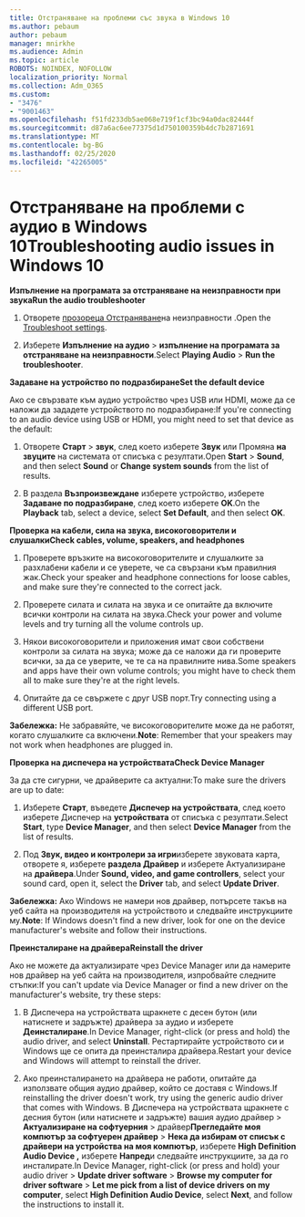 ```yaml
---
title: Отстраняване на проблеми със звука в Windows 10
ms.author: pebaum
author: pebaum
manager: mnirkhe
ms.audience: Admin
ms.topic: article
ROBOTS: NOINDEX, NOFOLLOW
localization_priority: Normal
ms.collection: Adm_O365
ms.custom:
- "3476"
- "9001463"
ms.openlocfilehash: f51fd233db5ae068e719f1cf3bc94a0dac82444f
ms.sourcegitcommit: d87a6ac6ee77375d1d750100359b4dc7b2871691
ms.translationtype: MT
ms.contentlocale: bg-BG
ms.lasthandoff: 02/25/2020
ms.locfileid: "42265005"
---
```

# <a name="troubleshooting-audio-issues-in-windows-10"></a><span data-ttu-id="7574a-102">Отстраняване на проблеми с аудио в Windows 10</span><span class="sxs-lookup"><span data-stu-id="7574a-102">Troubleshooting audio issues in Windows 10</span></span>

<span data-ttu-id="7574a-103">**Изпълнение на програмата за отстраняване на неизправности при звука**</span><span class="sxs-lookup"><span data-stu-id="7574a-103">**Run the audio troubleshooter**</span></span>

1.  <span data-ttu-id="7574a-104">Отворете [прозореца Отстраняване](ms-settings:troubleshoot)на неизправности .</span><span class="sxs-lookup"><span data-stu-id="7574a-104">Open the [Troubleshoot settings](ms-settings:troubleshoot).</span></span>

2.  <span data-ttu-id="7574a-105">Изберете **Изпълнение на аудио** > **изпълнение на програмата за отстраняване на неизправности**.</span><span class="sxs-lookup"><span data-stu-id="7574a-105">Select **Playing Audio** > **Run the troubleshooter**.</span></span>

<span data-ttu-id="7574a-106">**Задаване на устройство по подразбиране**</span><span class="sxs-lookup"><span data-stu-id="7574a-106">**Set the default device**</span></span>

<span data-ttu-id="7574a-107">Ако се свързвате към аудио устройство чрез USB или HDMI, може да се наложи да зададете устройството по подразбиране:</span><span class="sxs-lookup"><span data-stu-id="7574a-107">If you're connecting to an audio device using USB or HDMI, you might need to set that device as the default:</span></span>

1. <span data-ttu-id="7574a-108">Отворете **Старт** > **звук**, след което изберете **Звук** или Промяна **на звуците** на системата от списъка с резултати.</span><span class="sxs-lookup"><span data-stu-id="7574a-108">Open **Start** > **Sound**, and then select **Sound** or **Change system sounds** from the list of results.</span></span>

2.  <span data-ttu-id="7574a-109">В раздела **Възпроизвеждане** изберете устройство, изберете **Задаване по подразбиране**, след което изберете **OK**.</span><span class="sxs-lookup"><span data-stu-id="7574a-109">On the **Playback** tab, select a device, select **Set Default**, and then select **OK**.</span></span>

<span data-ttu-id="7574a-110">**Проверка на кабели, сила на звука, високоговорители и слушалки**</span><span class="sxs-lookup"><span data-stu-id="7574a-110">**Check cables, volume, speakers, and headphones**</span></span>

1. <span data-ttu-id="7574a-111">Проверете връзките на високоговорителите и слушалките за разхлабени кабели и се уверете, че са свързани към правилния жак.</span><span class="sxs-lookup"><span data-stu-id="7574a-111">Check your speaker and headphone connections for loose cables, and make sure they're connected to the correct jack.</span></span>

2. <span data-ttu-id="7574a-112">Проверете силата и силата на звука и се опитайте да включите всички контроли на силата на звука.</span><span class="sxs-lookup"><span data-stu-id="7574a-112">Check your power and volume levels and try turning all the volume controls up.</span></span>

3. <span data-ttu-id="7574a-113">Някои високоговорители и приложения имат свои собствени контроли за силата на звука; може да се наложи да ги проверите всички, за да се уверите, че те са на правилните нива.</span><span class="sxs-lookup"><span data-stu-id="7574a-113">Some speakers and apps have their own volume controls; you might have to check them all to make sure they're at the right levels.</span></span>

4. <span data-ttu-id="7574a-114">Опитайте да се свържете с друг USB порт.</span><span class="sxs-lookup"><span data-stu-id="7574a-114">Try connecting using a different USB port.</span></span>

<span data-ttu-id="7574a-115">**Забележка:** Не забравяйте, че високоговорителите може да не работят, когато слушалките са включени.</span><span class="sxs-lookup"><span data-stu-id="7574a-115">**Note**: Remember that your speakers may not work when headphones are plugged in.</span></span>

<span data-ttu-id="7574a-116">**Проверка на диспечера на устройствата**</span><span class="sxs-lookup"><span data-stu-id="7574a-116">**Check Device Manager**</span></span>

<span data-ttu-id="7574a-117">За да сте сигурни, че драйверите са актуални:</span><span class="sxs-lookup"><span data-stu-id="7574a-117">To make sure the drivers are up to date:</span></span>

1. <span data-ttu-id="7574a-118">Изберете **Старт**, въведете **Диспечер на устройствата**, след което изберете Диспечер на **устройствата** от списъка с резултати.</span><span class="sxs-lookup"><span data-stu-id="7574a-118">Select **Start**, type **Device Manager**, and then select **Device Manager** from the list of results.</span></span>

2. <span data-ttu-id="7574a-119">Под **Звук, видео и контролери за игри**изберете звуковата карта, отворете я, изберете **раздела Драйвер** и изберете Актуализиране на **драйвера**.</span><span class="sxs-lookup"><span data-stu-id="7574a-119">Under **Sound, video, and game controllers**, select your sound card, open it, select the **Driver** tab, and select **Update Driver**.</span></span>

<span data-ttu-id="7574a-120">**Забележка:** Ако Windows не намери нов драйвер, потърсете такъв на уеб сайта на производителя на устройството и следвайте инструкциите му.</span><span class="sxs-lookup"><span data-stu-id="7574a-120">**Note**: If Windows doesn't find a new driver, look for one on the device manufacturer's website and follow their instructions.</span></span>

<span data-ttu-id="7574a-121">**Преинсталиране на драйвера**</span><span class="sxs-lookup"><span data-stu-id="7574a-121">**Reinstall the driver**</span></span>

<span data-ttu-id="7574a-122">Ако не можете да актуализирате чрез Device Manager или да намерите нов драйвер на уеб сайта на производителя, изпробвайте следните стъпки:</span><span class="sxs-lookup"><span data-stu-id="7574a-122">If you can't update via Device Manager or find a new driver on the manufacturer's website, try these steps:</span></span>

1. <span data-ttu-id="7574a-123">В Диспечера на устройствата щракнете с десен бутон (или натиснете и задръжте) драйвера за аудио и изберете **Деинсталиране**.</span><span class="sxs-lookup"><span data-stu-id="7574a-123">In Device Manager, right-click (or press and hold) the audio driver, and select **Uninstall**.</span></span> <span data-ttu-id="7574a-124">Рестартирайте устройството си и Windows ще се опита да преинсталира драйвера.</span><span class="sxs-lookup"><span data-stu-id="7574a-124">Restart your device and Windows will attempt to reinstall the driver.</span></span>

2. <span data-ttu-id="7574a-125">Ако преинсталирането на драйвера не работи, опитайте да използвате общия аудио драйвер, който се доставя с Windows.</span><span class="sxs-lookup"><span data-stu-id="7574a-125">If reinstalling the driver doesn't work, try using the generic audio driver that comes with Windows.</span></span> <span data-ttu-id="7574a-126">В Диспечера на устройствата щракнете с десния бутон (или натиснете и задръжте) вашия аудио драйвер > **Актуализиране на софтуерния** > драйвер**Прегледайте моя компютър за софтуерен драйвер** > **Нека да избирам от списък с драйвери на устройства на моя компютър**, изберете **High Definition Audio Device ,** изберете **Напред**и следвайте инструкциите, за да го инсталирате.</span><span class="sxs-lookup"><span data-stu-id="7574a-126">In Device Manager, right-click (or press and hold) your audio driver > **Update driver software** > **Browse my computer for driver software** > **Let me pick from a list of device drivers on my computer**, select **High Definition Audio Device**, select **Next**, and follow the instructions to install it.</span></span>
